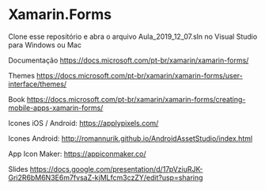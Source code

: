 # Xamarin.Forms

Clone esse repositório e abra o arquivo Aula_2019_12_07.sln no Visual Studio para Windows ou Mac

Documentação
https://docs.microsoft.com/pt-br/xamarin/xamarin-forms/

Themes
https://docs.microsoft.com/pt-br/xamarin/xamarin-forms/user-interface/themes/

Book
https://docs.microsoft.com/pt-br/xamarin/xamarin-forms/creating-mobile-apps-xamarin-forms/

Icones iOS / Android: https://applypixels.com/

Icones Android: http://romannurik.github.io/AndroidAssetStudio/index.html

App Icon Maker: https://appiconmaker.co/

Slides
https://docs.google.com/presentation/d/17pVziuRJK-Gri2R6bM6N3E6m7fvsaZ-kjMLfcm3czZY/edit?usp=sharing
